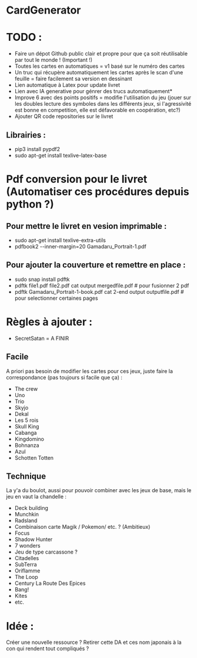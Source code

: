 # CardGenerator






# TODO :
- Faire un dépot Github public clair et propre pour que ça soit réutilisable par tout le monde ! (Important !)
- Toutes les cartes en automatiques = v1 basé sur le numéro des cartes
- Un truc qui récupère automatiquement les cartes après le scan d'une feuille = faire facilement sa version en dessinant
- Lien automatique à Latex pour update livret
- Lien avec IA generative pour génrer des trucs automatiquement*
- Improve 6 avec des points positifs = modifie l'utilisation du jeu (jouer sur les doubles lecture des symboles dans les différents jeux, si l'agressivité est bonne en competition, elle est défavorable en coopération, etc?)
- Ajouter QR code repositories sur le livret 

## Librairies :
<!-- - pip3 install pypdf2 -->
- pip3 install pypdf2
- sudo apt-get install texlive-latex-base

# Pdf conversion pour le livret (Automatiser ces procédures depuis python ?)

## Pour mettre le livret en vesion imprimable :
- sudo apt-get install texlive-extra-utils
- pdfbook2 --inner-margin=20 Gamadaru_Portrait-1.pdf 

## Pour ajouter la couverture et remettre en place :
- sudo snap install pdftk
- pdftk file1.pdf file2.pdf cat output mergedfile.pdf # pour fusionner 2 pdf
- pdftk Gamadaru_Portrait-1-book.pdf  cat 2-end output outputfile.pdf  # pour selectionner certaines pages

# Règles à ajouter :
- SecretSatan = A FINIR

## Facile 
A priori pas besoin de modifier les cartes pour ces jeux, juste faire la correspondance (pas toujours si facile que ça) :
- The crew
- Uno
- Trio
- Skyjo
- Dekal
- Les 5 rois
- Skull King
- Cabanga
- Kingdomino
- Bohnanza
- Azul
- Schotten Totten

## Technique
La y'a du boulot, aussi pour pouvoir combiner avec les jeux de base, mais le jeu en vaut la chandelle : 
- Deck building
- Munchkin
- Radsland
- Combinaison carte Magik / Pokemon/ etc. ? (Ambitieux)
- Focus
- Shadow Hunter
- 7 wonders
- Jeu de type carcassone ?
- Citadelles
- SubTerra
- Oriflamme
- The Loop
- Century La Route Des Epices
- Bang!
- Kites
- etc.

# Idée :
Créer une nouvelle ressource ?
Retirer cette DA et ces nom japonais à la con qui rendent tout compliqués ?